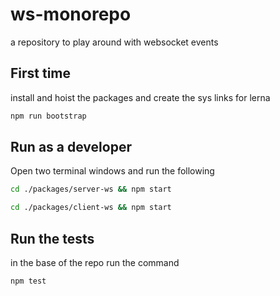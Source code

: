 # ws-monorepo
a repository to play around with websocket events

## First time

install and hoist the packages and create the sys links for lerna 
```sh
npm run bootstrap
```

## Run as a developer

Open two terminal windows and run the following
```sh
cd ./packages/server-ws && npm start
```

```sh
cd ./packages/client-ws && npm start
```

## Run the tests

in the base of the repo run the command
```sh
npm test
```
